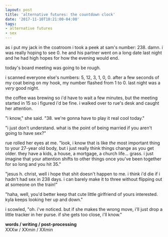 ```yaml
---
layout: post
title: 'alternative futures: the countdown clock'
date: '2017-11-10T10:21:00-04:00'
tags:
- alternative futures
- sex
--- 
```


as i put my jack in the coatroom i took a peek at sam's number: 238. damn. i was really hoping to see 0. he and his partner went on a long date last night and he had high hopes for how the evening would end. 

today's board meeting was going to be rough. 

i scanned everyone else's numbers: 5, 12, 3, 1, 0, 0. after a few seconds of my coat being on my hook, my number flashed from 1 to 0. last night was a *very* good night. 

the coffee was brewing so i'd have to wait a few minutes, but the meeting started in 15 so i figured i'd be fine. i walked over to rue's desk and caught her attention. 

"i know," she said. "38. we're gonna have to play it real cool today." 

"i just don't understand. what is the point of being married if you aren't going to have sex?" 

rue rolled her eyes at me. "look, i know that is like *the* most important thing to your 27-year old body, but i just really think things change as you get older. they have a kids, a house, a mortgage, a church life... grass. i just imagine that your attention shifts to other things once you've been together for so long and you hit 35." 

"jesus h. christ, well i hope that shit doesn't happen to me. i think i'd die if i hadn't had sex in 238 days. i can barely make it to three without flipping out at someone on the train!"

"haha, well, you'd better keep that cute little girlfriend of yours interested. kyla keeps looking her up and down."

i scowled, "oh. i've noticed. but if she makes the wrong move, i'll just drop a little tracker in her purse. if she gets too close, i'll know." 

<!-- hyperlink bank -->

**words / writing / post-processing**  
XXXw / XXmin / XXmin